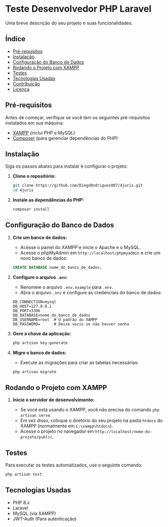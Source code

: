 # Teste Desenvolvedor PHP Laravel

Uma breve descrição do seu projeto e suas funcionalidades.

## Índice

-   [Pré-requisitos](#pré-requisitos)
-   [Instalação](#instalação)
-   [Configuração do Banco de Dados](#configuração-do-banco-de-dados)
-   [Rodando o Projeto com XAMPP](#rodando-o-projeto-com-xampp)
-   [Testes](#testes)
-   [Tecnologias Usadas](#tecnologias-usadas)
-   [Contribuição](#contribuição)
-   [Licença](#licença)

## Pré-requisitos

Antes de começar, verifique se você tem os seguintes pré-requisitos instalados em sua máquina:

-   [XAMPP](https://www.apachefriends.org/index.html) (inclui PHP e MySQL)
-   [Composer](https://getcomposer.org/download/) (para gerenciar dependências do PHP)

## Instalação

Siga os passos abaixo para instalar e configurar o projeto:

1. **Clone o repositório:**

    ```bash
    git clone https://github.com/DiegoRodrigues007/4juris.git
    cd 4juris
    ```

2. **Instale as dependências do PHP:**

    ```bash
    composer install
    ```

## Configuração do Banco de Dados

1. **Crie um banco de dados:**

    - Acesse o painel do XAMPP e inicie o Apache e o MySQL.
    - Acesse o phpMyAdmin em `http://localhost/phpmyadmin` e crie um novo banco de dados:

    ```sql
    CREATE DATABASE nome_do_banco_de_dados;
    ```

2. **Configure o arquivo `.env`:**

    - Renomeie o arquivo `.env.example` para `.env`.
    - Abra o arquivo `.env` e configure as credenciais do banco de dados:

    ```plaintext
    DB_CONNECTION=mysql
    DB_HOST=127.0.0.1
    DB_PORT=3306
    DB_DATABASE=nome_do_banco_de_dados
    DB_USERNAME=root  # O padrão do XAMPP
    DB_PASSWORD=      # Deixe vazio se não houver senha
    ```

3. **Gere a chave da aplicação:**

    ```bash
    php artisan key:generate
    ```

4. **Migre o banco de dados:**

    - Execute as migrações para criar as tabelas necessárias:

    ```bash
    php artisan migrate
    ```

## Rodando o Projeto com XAMPP

1. **Inicie o servidor de desenvolvimento:**

    - Se você está usando o XAMPP, você não precisa do comando `php artisan serve`.
    - Em vez disso, coloque o diretório do seu projeto na pasta `htdocs` do XAMPP (normalmente em `C:\xampp\htdocs`).
    - Acesse o projeto no navegador em `http://localhost/nome-do-projeto/public`.

## Testes

Para executar os testes automatizados, use o seguinte comando:

```bash
php artisan test
```

## Tecnologias Usadas

-   PHP 8.x
-   Laravel
-   MySQL (via XAMPP)
-   JWT-Auth (Para autenticação)

